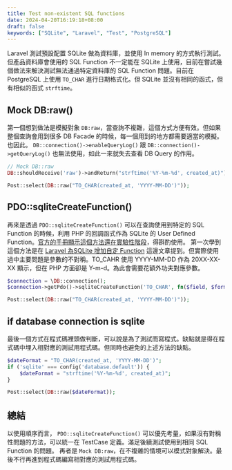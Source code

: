 ```yaml
---
title: Test non-existent SQL functions
date: 2024-04-20T16:19:18+08:00
draft: false
keywords: ["SQLite", "Laravel", "Test", "PostgreSQL"]
---
```


Laravel 測試預設配置 SQLite 做為資料庫，並使用 In memory 的方式執行測試。但產品資料庫會使用的 SQL Function 不一定能在 SQLite 上使用，目前在嘗試幾個做法來解決測試無法通過特定資料庫的 SQL Function 問題。目前在 PostgreSQL 上使用 `TO_CHAR` 進行日期格式化。但 SQLite 並沒有相同的函式，但有相似的函式 `strftime`。

## Mock DB:raw()

第一個想到做法是模擬對象 `DB:raw`，當查詢不複雜，這個方式方便有效。但如果整個查詢會用到很多 DB Facade 的時候，每一個用到的地方都需要適當的模擬。也因此。 `DB::connection()->enableQueryLog()` 跟 `DB::connection()->getQueryLog()` 也無法使用，如此一來就失去查看 DB Query 的作用。

```php
// Mock DB::raw
DB::shouldReceive('raw')->andReturn("strftime('%Y-%m-%d', created_at)");

Post::select(DB::raw("TO_CHAR(created_at, 'YYYY-MM-DD')"));
```

## PDO::sqliteCreateFunction()

再來是透過 `PDO::sqliteCreateFunction()` 可以在查詢使用到特定的 SQL Function 的時候，利用 PHP 的回調函式作為 SQLite 的 User Defined Function。[官方的手冊顯示這個方法還在實驗性階段](https://www.php.net/manual/zh/pdo.sqlitecreatefunction.php)，得斟酌使用。
第一次學到這個方法是在 [Laravel 為SQLite 增加自定 Function](https://medium.com/@reccatsai/laravel-%E7%82%BAsqlite-%E5%A2%9E%E5%8A%A0%E8%87%AA%E5%AE%9A-function-5ca116423f32) 這邊文章提到。但實際使用過中主要問題是參數的不對稱。TO_CAHR 使用 YYYY-MM-DD 作為 20XX-XX-XX 顯示，但在 PHP 方面卻是 Y-m-d。為此會需要花額外功夫對應參數。

```php
$connection = \DB::connection();
$connection->getPdo()->sqliteCreateFunction('TO_CHAR', fn($field, $format) => date('Y-m-d', strtotime($field)));

Post::select(DB::raw("TO_CHAR(created_at, 'YYYY-MM-DD')"));
```

## if database connection is sqlite

最後一個方式在程式碼裡頭做判斷，可以說是為了測試而寫程式。缺點就是得在程式碼中埋入相對應的測試用程式碼。但同時也避免的上述方法的缺點。

```php
$dateFormat = "TO_CHAR(created_at, 'YYYY-MM-DD')";
if ('sqlite' === config('database.default')) {
    $dateFormat = "strftime('%Y-%m-%d', created_at)";
}

Post::select(DB::raw($dateFormat));
```

## 總結

以使用順序而言， `PDO::sqliteCreateFunction()` 可以優先考量，如果沒有對稱性問題的方法，可以統一在 TestCase 定義。滿足後續測試使用到相同 SQL Function 的問題。
再者是 `Mock DB:raw`，在不複雜的情境可以模式對象解決。最後不行再進到程式碼編寫相對應的測試用程式碼。
